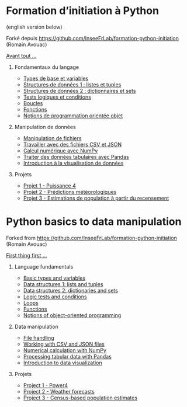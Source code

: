 # Formation d’initiation à Python
(english version below)

Forké depuis https://github.com/InseeFrLab/formation-python-initiation (Romain Avouac)

[Avant tout ... ](avant-tout.ipynb)

1. Fondamentaux du langage
    * [Types de base et variables](fundamentals/types-variables/tutorial.ipynb)
    * [Structures de données 1 : listes et tuples](fundamentals/data-structures1/tutorial.ipynb)
    * [Structures de données 2 : dictionnaires et sets](fundamentals/data-structures2/tutorial.ipynb)
    * [Tests logiques et conditions](fundamentals/tests/tutorial.ipynb)
    * [Boucles](fundamentals/loops/tutorial.ipynb)
    * [Fonctions](fundamentals/functions/tutorial.ipynb)
    * [Notions de programmation orientée objet](fundamentals/oop/tutorial.ipynb)

2. Manipulation de données
    * [Manipulation de fichiers](manipulation/modules-files/tutorial.ipynb)
    * [Travailler avec des fichiers CSV et JSON](manipulation/csv-json-files/tutorial.ipynb)
    * [Calcul numérique avec NumPy](manipulation/numpy/tutorial.ipynb)
    * [Traiter des données tabulaires avec Pandas](manipulation/pandas/tutorial.ipynb)
    * [Introduction à la visualisation de données](manipulation/dataviz/tutorial.ipynb)

3. Projets
    * [Projet 1 - Puissance 4](projects/puissance4/tutorial.ipynb)
    * [Projet 2 - Prédictions météorologiques](projects/meteo/tutorial.ipynb)
    * [Projet 3 - Estimations de population à partir du recensement](projects/RP/tutorial.ipynb)


# Python basics to data manipulation

Forked from https://github.com/InseeFrLab/formation-python-initiation (Romain Avouac)

[First thing first ... ](first-thing-first.ipynb)

1. Language fundamentals
    * [Basic types and variables](fundamentals/types-variables/tutorial.ipynb)
    * [Data structures 1: lists and tuples](fundamentals/data-structures1/tutorial.ipynb)
    * [Data structures 2: dictionaries and sets](fundamentals/data-structures2/tutorial.ipynb)
    * [Logic tests and conditions](fundamentals/tests/tutorial.ipynb)
    * [Loops](fundamentals/loops/tutorial.ipynb)
    * [Functions](fundamentals/functions/tutorial.ipynb)
    * [Notions of object-oriented programming](fundamentals/oop/tutorial.ipynb)

2. Data manipulation
    * [File handling](manipulation/modules-files/tutorial.ipynb)
    * [Working with CSV and JSON files](manipulation/csv-json-files/tutorial.ipynb)
    * [Numerical calculation with NumPy](manipulation/numpy/tutorial.ipynb)
    * [Processing tabular data with Pandas](manipulation/pandas/tutorial.ipynb)
    * [Introduction to data visualization](manipulation/dataviz/tutorial.ipynb)

3. Projets
    * [Project 1 - Power4](projects/puissance4/tutorial.ipynb)
    * [Project 2 - Weather forecasts](projects/meteo/tutorial.ipynb)
    * [Project 3 - Census-based population estimates](projects/RP/tutorial.ipynb)

